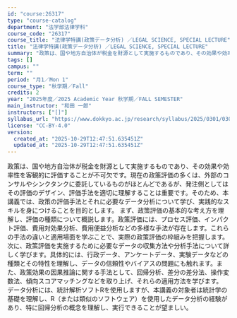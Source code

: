 ```yaml
---
id: "course:26317"
type: "course-catalog"
department: "法学部法律学科"
course_code: "26317"
course_title: "法律学特講(政策データ分析) ／LEGAL SCIENCE, SPECIAL LECTURE"
title: "法律学特講(政策データ分析) ／LEGAL SCIENCE, SPECIAL LECTURE"
summary: "政策は、国や地方自治体が税金を財源として実施するものであり、その効果や効率性を客観的に評価することが不可欠です。現在の政策評価の多くは、外部のコンサルやシンクタンクに委託しているものがほとんどであるが、発注側としてはその評価のデザイン、評価…"
tags: []
campus: ""
term: ""
period: "月1／Mon 1"
course_type: "秋学期／Fall"
credits: 2
year: "2025年度／2025 Academic Year 秋学期／FALL SEMESTER"
main_instructor: "和田 一郎"
instructors: ["[]"]
syllabus_url: "https://www.dokkyo.ac.jp/research/syllabus/2025/0301/0301_26317_ja_JP.html"
license: "CC-BY-4.0"
version:
  created_at: "2025-10-29T12:47:51.635451Z"
  updated_at: "2025-10-29T12:47:51.635451Z"
---
```

政策は、国や地方自治体が税金を財源として実施するものであり、その効果や効率性を客観的に評価することが不可欠です。現在の政策評価の多くは、外部のコンサルやシンクタンクに委託しているものがほとんどであるが、発注側としてはその評価のデザイン、評価手法を適切に理解することは重要です。そのため、本講義では、政策の評価手法とそれに必要なデータ分析について学び、実践的なスキルを身につけることを目的とします。 まず、政策評価の基本的な考え方を理解し、評価の種類について概説します。政策評価には、プロセス評価、インパクト評価、費用対効果分析、費用便益分析などの多様な手法が存在します。これらの手法の違いと適用場面を学ぶことで、実際の政策評価の枠組みを把握します。 次に、政策評価を実施するために必要なデータの収集方法や分析手法について詳しく学びます。具体的には、行政データ、アンケートデータ、実験データなどの種類とその特性を理解し、データの信頼性やバイアスの問題にも触れます。また、政策効果の因果推論に関する手法として、回帰分析、差分の差分法、操作変数法、傾向スコアマッチングなどを取り上げ、それらの適用方法を学びます。 データ分析には、統計解析ソフトRを使用しますが、本講義の対象者は統計学の基礎を理解し、R（または類似のソフトウェア）を使用したデータ分析の経験があり、特に回帰分析の概念を理解し、実行できることが望ましい。
